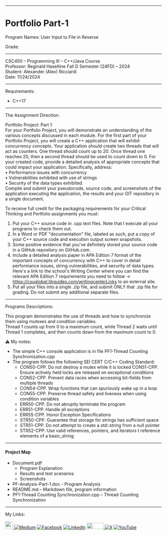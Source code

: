 ﻿-----------------------------------------------------------------------------------------------------------------------------
# Portfolio Part-1  
Program Names: User Input to File in Reverse  

Grade:  

-----------------------------------------------------------------------------------------------------------------------------

CSC450 – Programming III – C++/Java Course  
Professor: Reginald Haseltine
Fall D Semester (24FD) – 2024  
Student: Alexander (Alex) Ricciardi  
Date: 11/24/2024   

-----------------------------------------------------------------------------------------------------------------------------

Requirements:  
- C++17  

-----------------------------------------------------------------------------------------------------------------------------

The Assignment Direction:    

Portfolio Project: Part 1  
For your Portfolio Project, you will demonstrate an understanding of the various concepts discussed in each module. For the first part of your Portfolio Project, you will create a C++ application that will exhibit concurrency concepts. Your application should create two threads that will act as counters. One thread should count up to 20. Once thread one reaches 20, then a second thread should be used to count down to 0. For your created code, provide a detailed analysis of appropriate concepts that could impact your application. Specifically, address:  
•	Performance issues with concurrency  
•	Vulnerabilities exhibited with use of strings  
•	Security of the data types exhibited.  
Compile and submit your pseudocode, source code, and screenshots of the application executing the application, the results and your GIT repository in a single document.  

To receive full credit for the packaging requirements for your Critical Thinking and Portfolio assignments you must:
1) Put your C++ source code in .cpp text files. Note that I execute all your programs to check them out.  
2) In a Word or PDF "documentation" file, labeled as such, put a copy of your C++ source code and execution output screen snapshots.  
3) Some positive evidence that you've definitely stored your source code in a GitHub repository on GitHub.com.  
4) Include a detailed analysis paper in APA Edition 7 format of the important concepts of concurrency with C++ to cover in detail performance issues, string vulnerabilities, and security of data types. Here's a link to the school's Writing Center where you can find the relevant APA Edition 7 requirements you need to follow -> https://csuglobal.libguides.com/writingcenterLinks to an external site.  
5) Put all your files into a single .zip file, and submit ONLY that .zip file for grading. Do not submit any additional separate files.  

-----------------------------------------------------------------------------------------------------------------------------

Programs Descriptions:  

This program demonstrates the use of threads and how to synchronize them using mutexes and condition variables.  
Thread 1 counts up from 0 to a maximum count, while Thread 2 waits until Thread 1 completes, and then counts down from the maximum count to 0.  
  

⚠️ My notes:  
-	The simple C++ console application is in file PF1-Thread Counting Synchronization.cpp  
-	The program follows the following SEI CERT C/C++ Coding Standard:
	- CON50-CPP. Do not destroy a mutex while it is locked
	  CON51-CPP. Ensure actively held locks are released on exceptional conditions
	- CON52-CPP. Prevent data races when accessing bit-fields from multiple threads
	- CON54-CPP. Wrap functions that can spuriously wake up in a loop
	- CON55-CPP. Preserve thread safety and liveness when using condition variables
	- ERR50-CPP. Do not abruptly terminate the program
	- ERR51-CPP. Handle all exceptions
	- ERR55-CPP. Honor Exception Specifications
	- STR50-CPP. Guarantee that storage for strings has sufficient space
	- STR51-CPP. Do not attempt to create a std::string from a null pointer
	- STR52-CPP. Use valid references, pointers, and iterators t reference elements of a basic_string  

-----------------------------------------------------------------------------------------------------------------------------

#### Project Map
- Document.pdf  
	- Program Explanation 
	- Results and test scenarios   
	- Screenshots
- PF-Analysis-Part-1.doc - Program Analysis
- README.md – Markdown file, program information    
- PF1-Thread Counting Synchronization.cpp – Thread Counting Synchronization    

-----------------------------------------------------------------------------------------------------------------------------

My Links:   

<span><a href="https://www.alexomegapy.com" target="_blank"><img width="25" height="25" src="https://github.com/user-attachments/assets/a8e0ea66-5d8f-43b3-8fff-2c3d74d57f53"></span>    [![Medium](https://img.shields.io/badge/Medium-12100E?style=for-the-badge&logo=medium&logoColor=whit)](https://medium.com/@alex.omegapy)    [![Facebook](https://img.shields.io/badge/Facebook-%231877F2.svg?logo=Facebook&logoColor=white)](https://www.facebook.com/profile.php?id=100089638857137)    [![LinkedIn](https://img.shields.io/badge/LinkedIn-%230077B5.svg?logo=linkedin&logoColor=white)](https://linkedin.com/in/alex-ricciardi)    <span><a href="https://www.threads.net/@alexomegapy?hl=en" target="_blank"><img width="53" height="20" src="https://github.com/user-attachments/assets/58c9e833-4501-42e4-b4fe-39ffafba99b2"></span>    [![X](https://img.shields.io/badge/X-black.svg?logo=X&logoColor=white)](https://x.com/AlexOmegapy)    [![YouTube](https://img.shields.io/badge/YouTube-%23FF0000.svg?logo=YouTube&logoColor=white)](https://www.youtube.com/channel/UC4rMaQ7sqywMZkfS1xGh2AA) 


